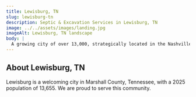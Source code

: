 ```yaml
---
title: Lewisburg, TN
slug: lewisburg-tn
description: Septic & Excavation Services in Lewisburg, TN
image: ../../assets/images/landing.jpg
imageAlt: Lewisburg, TN landscape
body: |
  A growing city of over 13,000, strategically located in the Nashville Basin between Nashville and Huntsville, Lewisburg is attracting new residential communities like King's Landing and Savannah Lakes. J.R. Outdoor Solutions supports this progress with essential lot development services, including professional Excavation & Site Prep and thorough Land Clearing & Grading. We implement effective Drainage Solutions to safeguard investments, particularly important given the local Lewisburg series soils with dense till layers that can cause perched water tables. We are experts in Septic Installation and timely Septic Repair & Replacement, vital for the area's infrastructure. To enhance the lifestyle here, we specialize in creating attractive Outdoor Living Spaces, quality Concrete Patios & Walkways, and durable Retaining Walls that align with the Vision Lewisburg 2035 plan.
---
```


## About Lewisburg, TN
Lewisburg is a welcoming city in Marshall County, Tennessee, with a 2025 population of 13,655. We are proud to serve this community.
